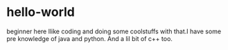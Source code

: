 # hello-world
beginner here
Ilike coding and doing some coolstuffs with that.I have some pre knowledge of java and python.
And a lil bit of c++ too.
